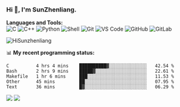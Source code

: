 
### Hi 👋, I'm SunZhenliang.



**Languages and Tools:**  
![C](https://img.shields.io/badge/-00599C?style=flat-square&logo=c&logoColor=white)
![C++](https://img.shields.io/badge/-C++-00599C?style=flat-square&logo=c%2B%2B&logoColor=white)
![Python](https://img.shields.io/badge/-Python-8fcfd1?style=flat-square&logo=Python)
![Shell](https://img.shields.io/badge/-Shell-blasck?style=flat-square&logo=Shell)
![Git](https://img.shields.io/badge/-Git-black?style=flat-square&logo=git)
![VS Code](https://img.shields.io/badge/-VS%20Code-007ACC?style=flat-square&logo=visual-studio-code)
![GitHub](https://img.shields.io/badge/-GitHub-181717?style=flat-square&logo=github)
![GitLab](https://img.shields.io/badge/-GitLab-FCA121?style=flat-square&logo=gitlab)

<img   src="https://github-readme-stats.vercel.app/api?username=HiSunzhenliang&count_private=true&show_icons=true" alt="HiSunzhenliang" />

📊 **My recent programming status:**
<!--START_SECTION:waka-->
```text
C          4 hrs 4 mins    ██████████▓░░░░░░░░░░░░░░   42.54 % 
Bash       2 hrs 9 mins    █████▓░░░░░░░░░░░░░░░░░░░   22.61 % 
Makefile   1 hr 6 mins     ███░░░░░░░░░░░░░░░░░░░░░░   11.53 % 
Other      45 mins         ██░░░░░░░░░░░░░░░░░░░░░░░   07.95 % 
Text       36 mins         █▓░░░░░░░░░░░░░░░░░░░░░░░   06.29 % 
```
<!--END_SECTION:waka-->
[![](https://img.shields.io/ubuntu/v/ubuntu-wallpapers)](https://kubuntu.org/)
![](https://visitor-badge.glitch.me/badge?page_id=HiSunzhenliang.readme)

